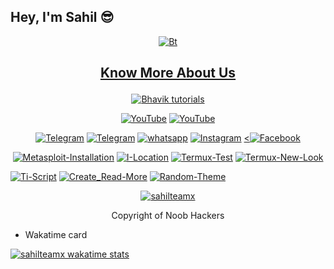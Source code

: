 ## Hey, I'm Sahil 😎
<p align="center"><a href="https://github.com/sahilteamx"><img src="Ash_v2.png" alt="Bt">
  
## <p align="center"> Know More About Us
  

</p>
  
<p align="center"><a href="https://github.com/sahilteamx"><img title="Bhavik tutorials" src="https://github-readme-stats.vercel.app/api?username=sahilteamx&show_icons=true&include_all_commits=true&theme=chartreuse-dark&cache_seconds=3200"></a>
</p>

<p align="center">
<a href="https://github.com/sahilteamx"><img title="YouTube" src="https://img.shields.io/badge/sahilteamx-brightgreen?style=for-the-badge&logo=github"></a>
<a href="https://youtube.com/channel/UCnidXfn-YGO3Fug-8IL5uNw"><img title="YouTube" src="https://img.shields.io/badge/YouTube-rooted cyber-red?style=for-the-badge&logo=Youtube"></a>
</p>

<p align="center">
<a href="https://t.me/sahilteamx1"><img title="Telegram" src="https://img.shields.io/badge/Telegram-black?style=for-the-badge&logo=Telegram"></a>
<a href="https://t.me/sahilteamx_bot"><img title="Telegram" src="https://img.shields.io/badge/Telegram-black?style=for-the-badge&logo=Telegram_bot"></a>
<a href="https://chat.whatsapp.com/JH8SqlhcIeX0IeC1t2RWmu"><img title="whatsapp" src="https://img.shields.io/badge/whatsapp-blue?style=for-the-badge&logo=whatsapp"></a>
<a href="https://instagram.com/sahilteamx"><img title="Instagram" src="https://img.shields.io/badge/INSTAGRAM-purple?style=for-the-badge&logo=instagram"></a>
<a href="https://facebook.com/sahilteamx"><<img title="Facebook" src="https://img.shields.io/badge/facebook-%231877F2.svg?&style=for-the-badge&logo=facebook&logoColor=white"></a>

<p align="center">
<a href="https://github.com/sahilteamx/Metasploit-Installation"><img title="Metasploit-Installation" src="https://github-readme-stats.vercel.app/api/pin/?username=sahilteamx&repo=Metasploit-Installation&theme=radical"></a>
<a href="https://github.com/sahilteamx/I-Location"><img title="I-Location" src="https://github-readme-stats.vercel.app/api/pin/?username=sahilteamx&repo=I-Location&theme=highcontrast"></a>
<a href="https://github.com/sahilteamx/Termux-Test"><img title="Termux-Test" src="https://github-readme-stats.vercel.app/api/pin/?username=sahilteamx&repo=Termux-Test&theme=vision-friendly-dark"></a>
<a href="https://github.com/Rooted-cyber/Termux-New-Look"><img title="Termux-New-Look" src="https://github-readme-stats.vercel.app/api/pin/?username=sahilteamx&repo=Termux-New-Look&theme=highcontrast"></a>


<a href="https://github.com/sahilteamx/Ti-Script"><img title="Ti-Script" src="https://github-readme-stats.vercel.app/api/pin/?username=sahilteamx&repo=Ti-Script&theme=highcontrast"></a>
<a href="https://github.com/sahilteamx/Create_Read-More"><img title="Create_Read-More" src="https://github-readme-stats.vercel.app/api/pin/?username=sahilteamx&repo=Create_Read-More&theme=vision-friendly-dark"></a>
<a href="https://github.com/Rooted-cyber/Random-Theme"><img title="Random-Theme" src="https://github-readme-stats.vercel.app/api/pin/?username=sahilteamx&repo=Random-Theme&theme=highcontrast"></a>
</p>
</p>

<p align="center">
<a href="https://github.com/sahilteamx"><img title="sahilteamx" src="https://github-readme-stats.vercel.app/api/top-langs/?username=sahilteamx&layout=compact"></a>
</p>
<p align="center"> Copyright of Noob Hackers


- Wakatime card

[![sahilteamx wakatime stats](https://github-readme-stats.vercel.app/api/wakatime?username=sahilteamx)](https://github.com/anuraghazra/github-readme-stats)

